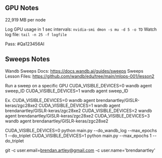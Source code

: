 ## GPU Notes

22,919 MB per node

Log GPU usage in 1 sec intervals: `nvidia-smi dmon -s mu -d 5 -o TD`
Watch log file: `tail -n 25 -f logfile`

Pass: #Qa123456AI


## Sweeps Notes

Wandb Sweeps Docs: https://docs.wandb.ai/guides/sweeps
Sweeps Lesson Files: https://github.com/wandb/edu/tree/main/mlops-001/lesson2

Run a sweep on a specific GPU
CUDA_VISIBLE_DEVICES=0 wandb agent sweep_ID
CUDA_VISIBLE_DEVICES=1 wandb agent sweep_ID

Ex.
CUDA_VISIBLE_DEVICES=0 wandb agent brendanartley/GISLR-keras/zgc28xe2
CUDA_VISIBLE_DEVICES=1 wandb agent brendanartley/GISLR-keras/zgc28xe2
CUDA_VISIBLE_DEVICES=2 wandb agent brendanartley/GISLR-keras/zgc28xe2
CUDA_VISIBLE_DEVICES=3 wandb agent brendanartley/GISLR-keras/zgc28xe2


CUDA_VISIBLE_DEVICES=0 python main.py --do_wandb_log --max_epochs 1 --do_triplet
CUDA_VISIBLE_DEVICES=1 python main.py --max_epochs 1 --do_triplet


git -c user.email=brendan.artley@gmail.com -c user.name='brendanartley'